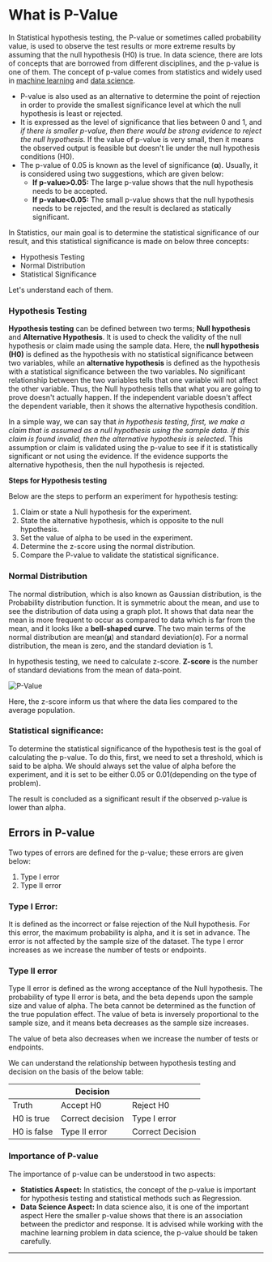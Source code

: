 # What is P-Value
In Statistical hypothesis testing, the P-value or sometimes called probability value, is used to observe the test results or more extreme results by assuming that the null hypothesis (H0) is true. In data science, there are lots of concepts that are borrowed from different disciplines, and the p-value is one of them. The concept of p-value comes from statistics and widely used in [machine learning](https://www.javatpoint.com/machine-learning) and [data science](https://www.javatpoint.com/data-science).

*   P-value is also used as an alternative to determine the point of rejection in order to provide the smallest significance level at which the null hypothesis is least or rejected.
*   It is expressed as the level of significance that lies between 0 and 1, and _if there is smaller p-value, then there would be strong evidence to reject the null hypothesis._ If the value of p-value is very small, then it means the observed output is feasible but doesn't lie under the null hypothesis conditions (H0).
*   The p-value of 0.05 is known as the level of significance (**α**). Usually, it is considered using two suggestions, which are given below:
    *   **If p-value>0.05:** The large p-value shows that the null hypothesis needs to be accepted.
    *   **If p-value<0.05:** The small p-value shows that the null hypothesis needs to be rejected, and the result is declared as statically significant.

In Statistics, our main goal is to determine the statistical significance of our result, and this statistical significance is made on below three concepts:

*   Hypothesis Testing
*   Normal Distribution
*   Statistical Significance

Let's understand each of them.

### Hypothesis Testing

**Hypothesis testing** can be defined between two terms; **Null hypothesis** and **Alternative Hypothesis**. It is used to check the validity of the null hypothesis or claim made using the sample data. Here, the **null hypothesis (H0)** is defined as the hypothesis with no statistical significance between two variables, while an **alternative hypothesis** is defined as the hypothesis with a statistical significance between the two variables. No significant relationship between the two variables tells that one variable will not affect the other variable. Thus, the Null hypothesis tells that what you are going to prove doesn't actually happen. If the independent variable doesn't affect the dependent variable, then it shows the alternative hypothesis condition.

In a simple way, we can say that _in hypothesis testing, first, we make a claim that is assumed as a null hypothesis using the sample data. If this claim is found invalid, then the alternative hypothesis is selected._ This assumption or claim is validated using the p-value to see if it is statistically significant or not using the evidence. If the evidence supports the alternative hypothesis, then the null hypothesis is rejected.

**Steps for Hypothesis testing**

Below are the steps to perform an experiment for hypothesis testing:

1.  Claim or state a Null hypothesis for the experiment.
2.  State the alternative hypothesis, which is opposite to the null hypothesis.
3.  Set the value of alpha to be used in the experiment.
4.  Determine the z-score using the normal distribution.
5.  Compare the P-value to validate the statistical significance.

### Normal Distribution

The normal distribution, which is also known as Gaussian distribution, is the Probability distribution function. It is symmetric about the mean, and use to see the distribution of data using a graph plot. It shows that data near the mean is more frequent to occur as compared to data which is far from the mean, and it looks like a **bell-shaped curve**. The two main terms of the normal distribution are mean(**μ**) and standard deviation(σ). For a normal distribution, the mean is zero, and the standard deviation is 1.

In hypothesis testing, we need to calculate z-score. **Z-score** is the number of standard deviations from the mean of data-point.

![P-Value](https://static.javatpoint.com/tutorial/machine-learning/images/machine-learning-p-value.png)

Here, the z-score inform us that where the data lies compared to the average population.

### Statistical significance:

To determine the statistical significance of the hypothesis test is the goal of calculating the p-value. To do this, first, we need to set a threshold, which is said to be alpha. We should always set the value of alpha before the experiment, and it is set to be either 0.05 or 0.01(depending on the type of problem).

The result is concluded as a significant result if the observed p-value is lower than alpha.

Errors in P-value
-----------------

Two types of errors are defined for the p-value; these errors are given below:

1.  Type I error
2.  Type II error

### Type I Error:

It is defined as the incorrect or false rejection of the Null hypothesis. For this error, the maximum probability is alpha, and it is set in advance. The error is not affected by the sample size of the dataset. The type I error increases as we increase the number of tests or endpoints.

### Type II error

Type II error is defined as the wrong acceptance of the Null hypothesis. The probability of type II error is beta, and the beta depends upon the sample size and value of alpha. The beta cannot be determined as the function of the true population effect. The value of beta is inversely proportional to the sample size, and it means beta decreases as the sample size increases.

The value of beta also decreases when we increase the number of tests or endpoints.

We can understand the relationship between hypothesis testing and decision on the basis of the below table:


|           |Decision        |                |
|-----------|----------------|----------------|
|Truth      |Accept H0       |Reject H0       |
|H0 is true |Correct decision|Type I error    |
|H0 is false|Type II error   |Correct Decision|


### Importance of P-value

The importance of p-value can be understood in two aspects:

*   **Statistics Aspect:** In statistics, the concept of the p-value is important for hypothesis testing and statistical methods such as Regression.
*   **Data Science Aspect:** In data science also, it is one of the important aspect Here the smaller p-value shows that there is an association between the predictor and response. It is advised while working with the machine learning problem in data science, the p-value should be taken carefully.

* * *